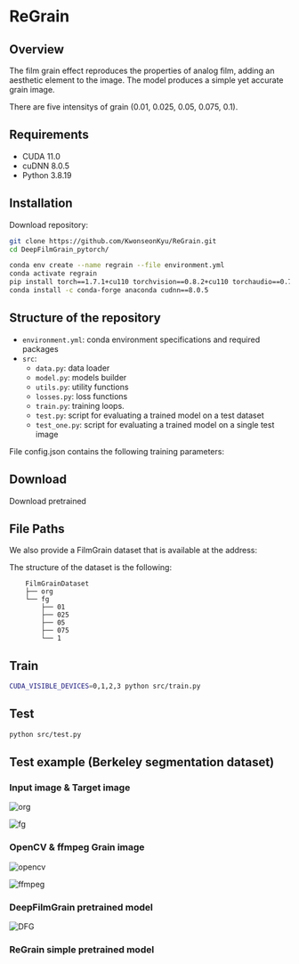 # ReGrain

## Overview
The film grain effect reproduces the properties of analog film, adding an aesthetic element to the image. The model produces a simple yet accurate grain image.

There are five intensitys of grain (0.01, 0.025, 0.05, 0.075, 0.1).

## Requirements
- CUDA 11.0
- cuDNN 8.0.5
- Python 3.8.19


## Installation

Download repository:
```bash
git clone https://github.com/KwonseonKyu/ReGrain.git
cd DeepFilmGrain_pytorch/
```

```bash
conda env create --name regrain --file environment.yml
conda activate regrain
pip install torch==1.7.1+cu110 torchvision==0.8.2+cu110 torchaudio==0.7.2 -f https://download.pytorch.org/whl/torch_stable.html
conda install -c conda-forge anaconda cudnn==8.0.5
```

## Structure of the repository
- `environment.yml`: conda environment specifications and required packages 
- `src`: 
	- `data.py`: data loader
	- `model.py`: models builder
	- `utils.py`: utility functions
	- `losses.py`: loss functions 
	- `train.py`: training loops.
	- `test.py`: script for evaluating a trained model on a test dataset
	- `test_one.py`: script for evaluating a trained model on a single test image

File config.json contains the following training parameters:


## Download 

Download pretrained 


## File Paths

We also provide a FilmGrain dataset that is available at the address:


The structure of the dataset is the following:

```
    FilmGrainDataset
    ├── org				
    └── fg             
        ├── 01     
        ├── 025              
        ├── 05         
        ├── 075          
        └── 1     
```

## Train 

```bash
CUDA_VISIBLE_DEVICES=0,1,2,3 python src/train.py  
```

## Test 
```bash
python src/test.py  
```

## Test example (Berkeley segmentation dataset) 

### Input image & Target image
![org](https://github.com/user-attachments/assets/93be0ef5-f15c-47f3-aced-d0cd8cce456e)

![fg](https://github.com/user-attachments/assets/180a2229-e4ef-4108-b2f6-d4bb57ccbfb1)



### OpenCV & ffmpeg Grain image

![opencv](https://github.com/user-attachments/assets/f926a068-164a-48a0-bd02-27e3e6686cdd)

![ffmpeg](https://github.com/user-attachments/assets/1cdd7540-67ba-47bb-bd92-2af5d94f06a3)


### DeepFilmGrain pretrained model

![DFG](https://github.com/user-attachments/assets/292c385f-790c-477c-be83-08acb985237c)


### ReGrain simple pretrained model



